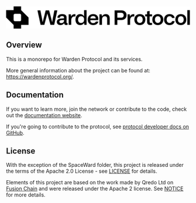 ![Warden Protocol](./docs/logo.svg)

## Overview

This is a monorepo for Warden Protocol and its services.

More general information about the project can be found at:
https://wardenprotocol.org/.

## Documentation

If you want to learn more, join the network or contribute to the code, check out the [documentation website](https://docs.wardenprotocol.org/).

If you're going to contribute to the protocol, see [protocol developer docs on GitHub](protocol-developer-docs).


## License

With the exception of the SpaceWard folder, this project is released under the terms of the Apache 2.0 License - see [LICENSE](./LICENSE) for details.

Elements of this project are based on the work made by Qredo Ltd on [Fusion Chain](https://github.com/qredo/fusionchain) and were released under the Apache 2 license. See [NOTICE](./NOTICE) for more details.
